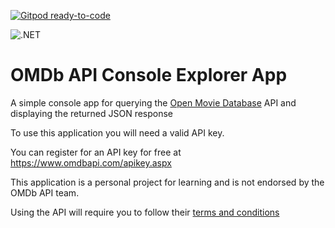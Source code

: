 [![Gitpod ready-to-code](https://img.shields.io/badge/Gitpod-ready--to--code-blue?logo=gitpod)](https://gitpod.io/#https://github.com/leon-paul-hart/OMDb_API_Console_App)

![.NET](https://github.com/leon-paul-hart/OMDb_API_Console_App/workflows/.NET/badge.svg)

# OMDb API Console Explorer App

A simple console app for querying the [Open Movie Database](https://www.omdbapi.com/) API and displaying the returned JSON response

To use this application you will need a valid API key.

You can register for an API key for free at <https://www.omdbapi.com/apikey.aspx>

This application is a personal project for learning and is not endorsed by the OMDb API team.

Using the API will require you to follow their [terms and conditions](https://www.omdbapi.com/legal.htm)
